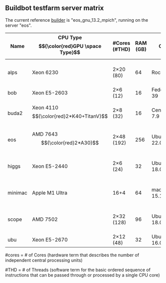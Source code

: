 ## Buildbot testfarm server matrix 

The current reference [builder](https://github.com/abinit/abinit_web/blob/main/docs/builder.md) is "eos_gnu_13.2_mpich", running on the server "eos".


| Name   | CPU Type<br>$${\color{red}GPU \space Type}$$    | #Cores<br>(#THD)  | RAM (GB) | OS         | Compiler                                | MPI                           | Math                            | Misc               | Purchase         | S/N                   |
|--------|-------------------------|------------------|----------|------------|-----------------------------------------|-------------------------------|--------------------------------|--------------------|------------------|-----------------------|
| alps   |  Xeon 6230  | 2×20 (80)        | 64       | Rocky-9 | gcc9.5<br>NAG-7.2<br>oneAPI 2024<br>oneAPI 2025 | mpich-3.3<br>openmpi-4.0.5 | OpenBLAS<br>MKL 2020<br>ELPA | py39               | 6/20 3Yrs        | HP DL360 G10<br>CZ20190LT4 |
| bob    |  Xeon E5-2603       | 2×6 (12)         | 16       | Fedora-39  | gcc13.2                                 |                               | Atlas 3.10                      | py3.12             | 4/16 4Yrs        | Dell R430 PowerEdge    |
| buda2  |  Xeon 4110<br>$${\color{red}2*K40+TitanV}$$  | 2×8 (32) | 16       | CentOS-7.9 | gcc8.3/9.5<br>ifort17                 | openmpi-3<br>mpich-3.1       | Atlas 3.10<br>Magma1.5<br>GSL1.14 | cuda-11.2<br>py36 conda | 4/18 3Yrs        | TDH Supermicro        |
| eos    |  AMD 7643<br>$${\color{red}2*A30}$$  | 2×48 (192) | 256      | Ubuntu-22.04 | nvhpc23.9<br>oneAPI 2023<br>gnu 11.3 | openmpi-3<br>mpich-3.1   | Atlas 3.10<br>Magma1.5<br>GSL1.14 | cuda-12<br>py3.10 | 12/22 4Yrs       | Dell R7525 PowerEdge  |
| higgs  |  Xeon E5-2440         | 2×6 (24)         | 32       | Ubuntu-18.04 | gcc12.3                | openmpi-3.1<br>mpich-3.2     | MKL 2019                        | py37<br>conda      | 10/17 3Yrs       | HP DL360 G8<br>CZJ2511HHR |
| minimac|  Apple M1 Ultra          | 16+4             | 64       | macOS-15.1.1 | gcc12                                | openmpi-3.1<br>mpich-3.2     | OpenBLAS                        | py37<br>conda      | 2/23 3Yrs        | Apple studio M1        |
| scope  |  AMD 7502        | 2×32 (128)       | 96       | Ubuntu-18.04 | gnu10.2/12.2<br>gnu13.2                   | openmpi-4<br>mpich-3.3        | MKL 2020                        | py36               | 6/20 3Yrs        | HP DL385G10<br>CZJ520082V |
| ubu    |  Xeon E5-2670       | 2×12 (48)        | 32       | Ubuntu-16.04 | gcc9.3<br>ifort16                  | mpich-3.2                    | MKL 11.2                        | py37<br>conda      | 4/15 5Yrs        | HP DL360 G9<br>CZ20230JW5 |


#cores = # of Cores (hardware term that describes the number of independent central processing units)

#THD = # of Threads (software term for the basic ordered sequence of instructions that can be passed through or processed by a single CPU core) 
